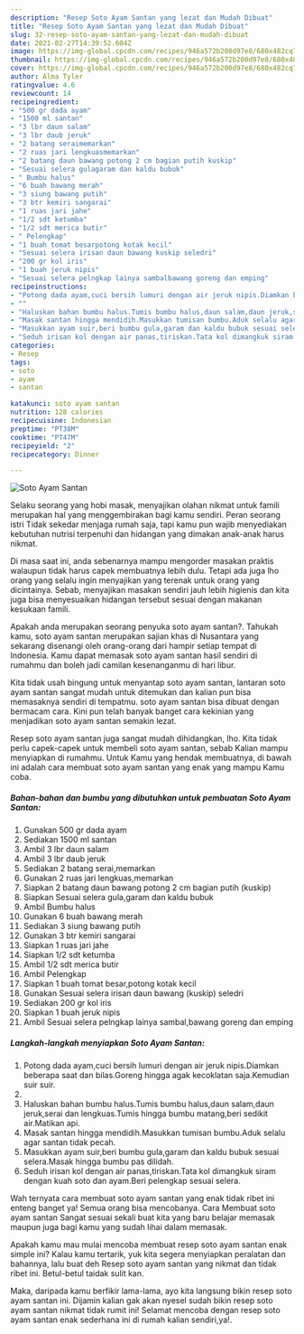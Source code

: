 ```yaml
---
description: "Resep Soto Ayam Santan yang lezat dan Mudah Dibuat"
title: "Resep Soto Ayam Santan yang lezat dan Mudah Dibuat"
slug: 32-resep-soto-ayam-santan-yang-lezat-dan-mudah-dibuat
date: 2021-02-27T14:39:52.604Z
image: https://img-global.cpcdn.com/recipes/946a572b200d97e8/680x482cq70/soto-ayam-santan-foto-resep-utama.jpg
thumbnail: https://img-global.cpcdn.com/recipes/946a572b200d97e8/680x482cq70/soto-ayam-santan-foto-resep-utama.jpg
cover: https://img-global.cpcdn.com/recipes/946a572b200d97e8/680x482cq70/soto-ayam-santan-foto-resep-utama.jpg
author: Alma Tyler
ratingvalue: 4.6
reviewcount: 14
recipeingredient:
- "500 gr dada ayam"
- "1500 ml santan"
- "3 lbr daun salam"
- "3 lbr daub jeruk"
- "2 batang seraimemarkan"
- "2 ruas jari lengkuasmemarkan"
- "2 batang daun bawang potong 2 cm bagian putih kuskip"
- "Sesuai selera gulagaram dan kaldu bubuk"
- " Bumbu halus"
- "6 buah bawang merah"
- "3 siung bawang putih"
- "3 btr kemiri sangarai"
- "1 ruas jari jahe"
- "1/2 sdt ketumba"
- "1/2 sdt merica butir"
- " Pelengkap"
- "1 buah tomat besarpotong kotak kecil"
- "Sesuai selera irisan daun bawang kuskip seledri"
- "200 gr kol iris"
- "1 buah jeruk nipis"
- "Sesuai selera pelngkap lainya sambalbawang goreng dan emping"
recipeinstructions:
- "Potong dada ayam,cuci bersih lumuri dengan air jeruk nipis.Diamkan beberapa saat dan bilas.Goreng hingga agak kecoklatan saja.Kemudian suir suir."
- ""
- "Haluskan bahan bumbu halus.Tumis bumbu halus,daun salam,daun jeruk,serai dan lengkuas.Tumis hingga bumbu matang,beri sedikit air.Matikan api."
- "Masak santan hingga mendidih.Masukkan tumisan bumbu.Aduk selalu agar santan tidak pecah."
- "Masukkan ayam suir,beri bumbu gula,garam dan kaldu bubuk sesuai selera.Masak hingga bumbu pas dilidah."
- "Seduh irisan kol dengan air panas,tiriskan.Tata kol dimangkuk siram dengan kuah soto dan ayam.Beri pelengkap sesuai selera."
categories:
- Resep
tags:
- soto
- ayam
- santan

katakunci: soto ayam santan 
nutrition: 128 calories
recipecuisine: Indonesian
preptime: "PT38M"
cooktime: "PT47M"
recipeyield: "2"
recipecategory: Dinner

---
```



![Soto Ayam Santan](https://img-global.cpcdn.com/recipes/946a572b200d97e8/680x482cq70/soto-ayam-santan-foto-resep-utama.jpg)

Selaku seorang yang hobi masak, menyajikan olahan nikmat untuk famili merupakan hal yang menggembirakan bagi kamu sendiri. Peran seorang istri Tidak sekedar menjaga rumah saja, tapi kamu pun wajib menyediakan kebutuhan nutrisi terpenuhi dan hidangan yang dimakan anak-anak harus nikmat.

Di masa  saat ini, anda sebenarnya mampu mengorder masakan praktis walaupun tidak harus capek membuatnya lebih dulu. Tetapi ada juga lho orang yang selalu ingin menyajikan yang terenak untuk orang yang dicintainya. Sebab, menyajikan masakan sendiri jauh lebih higienis dan kita juga bisa menyesuaikan hidangan tersebut sesuai dengan makanan kesukaan famili. 



Apakah anda merupakan seorang penyuka soto ayam santan?. Tahukah kamu, soto ayam santan merupakan sajian khas di Nusantara yang sekarang disenangi oleh orang-orang dari hampir setiap tempat di Indonesia. Kamu dapat memasak soto ayam santan hasil sendiri di rumahmu dan boleh jadi camilan kesenanganmu di hari libur.

Kita tidak usah bingung untuk menyantap soto ayam santan, lantaran soto ayam santan sangat mudah untuk ditemukan dan kalian pun bisa memasaknya sendiri di tempatmu. soto ayam santan bisa dibuat dengan bermacam cara. Kini pun telah banyak banget cara kekinian yang menjadikan soto ayam santan semakin lezat.

Resep soto ayam santan juga sangat mudah dihidangkan, lho. Kita tidak perlu capek-capek untuk membeli soto ayam santan, sebab Kalian mampu menyiapkan di rumahmu. Untuk Kamu yang hendak membuatnya, di bawah ini adalah cara membuat soto ayam santan yang enak yang mampu Kamu coba.

<!--inarticleads1-->

##### Bahan-bahan dan bumbu yang dibutuhkan untuk pembuatan Soto Ayam Santan:

1. Gunakan 500 gr dada ayam
1. Sediakan 1500 ml santan
1. Ambil 3 lbr daun salam
1. Ambil 3 lbr daub jeruk
1. Sediakan 2 batang serai,memarkan
1. Gunakan 2 ruas jari lengkuas,memarkan
1. Siapkan 2 batang daun bawang potong 2 cm bagian putih (kuskip)
1. Siapkan Sesuai selera gula,garam dan kaldu bubuk
1. Ambil  Bumbu halus
1. Gunakan 6 buah bawang merah
1. Sediakan 3 siung bawang putih
1. Gunakan 3 btr kemiri sangarai
1. Siapkan 1 ruas jari jahe
1. Siapkan 1/2 sdt ketumba
1. Ambil 1/2 sdt merica butir
1. Ambil  Pelengkap
1. Siapkan 1 buah tomat besar,potong kotak kecil
1. Gunakan Sesuai selera irisan daun bawang (kuskip) seledri
1. Sediakan 200 gr kol iris
1. Siapkan 1 buah jeruk nipis
1. Ambil Sesuai selera pelngkap lainya sambal,bawang goreng dan emping




<!--inarticleads2-->

##### Langkah-langkah menyiapkan Soto Ayam Santan:

1. Potong dada ayam,cuci bersih lumuri dengan air jeruk nipis.Diamkan beberapa saat dan bilas.Goreng hingga agak kecoklatan saja.Kemudian suir suir.
1. 
1. Haluskan bahan bumbu halus.Tumis bumbu halus,daun salam,daun jeruk,serai dan lengkuas.Tumis hingga bumbu matang,beri sedikit air.Matikan api.
1. Masak santan hingga mendidih.Masukkan tumisan bumbu.Aduk selalu agar santan tidak pecah.
1. Masukkan ayam suir,beri bumbu gula,garam dan kaldu bubuk sesuai selera.Masak hingga bumbu pas dilidah.
1. Seduh irisan kol dengan air panas,tiriskan.Tata kol dimangkuk siram dengan kuah soto dan ayam.Beri pelengkap sesuai selera.




Wah ternyata cara membuat soto ayam santan yang enak tidak ribet ini enteng banget ya! Semua orang bisa mencobanya. Cara Membuat soto ayam santan Sangat sesuai sekali buat kita yang baru belajar memasak maupun juga bagi kamu yang sudah lihai dalam memasak.

Apakah kamu mau mulai mencoba membuat resep soto ayam santan enak simple ini? Kalau kamu tertarik, yuk kita segera menyiapkan peralatan dan bahannya, lalu buat deh Resep soto ayam santan yang nikmat dan tidak ribet ini. Betul-betul taidak sulit kan. 

Maka, daripada kamu berfikir lama-lama, ayo kita langsung bikin resep soto ayam santan ini. Dijamin kalian gak akan nyesel sudah bikin resep soto ayam santan nikmat tidak rumit ini! Selamat mencoba dengan resep soto ayam santan enak sederhana ini di rumah kalian sendiri,ya!.

